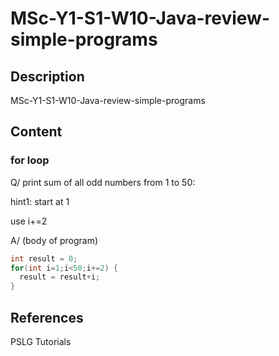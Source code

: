 # MSc-Y1-S1-W10-Java-review-simple-programs

## Description
MSc-Y1-S1-W10-Java-review-simple-programs

## Content

### for loop

Q/ print sum of all odd numbers from 1 to 50:

hint1: start at 1

use i+=2

A/ (body of program)

```java
int result = 0;
for(int i=1;i<50;i+=2) {
  result = result+i;
}
```
## References

PSLG Tutorials
